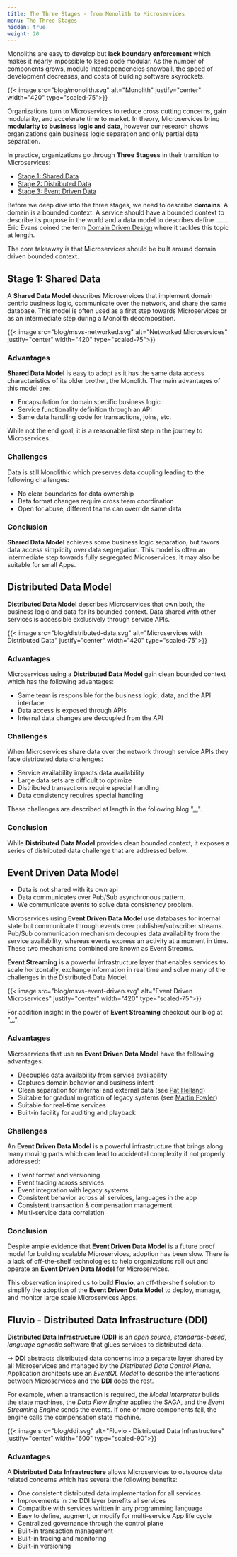 ```yaml
---
title: The Three Stages - from Monolith to Microservices
menu: The Three Stages
hidden: true
weight: 20
---
```


Monoliths are easy to develop but **lack boundary enforcement** which makes it nearly impossible to keep code modular. As the number of components grows, module interdependencies snowball, the speed of development decreases, and costs of building software skyrockets.

{{< image src="blog/monolith.svg" alt="Monolith" justify="center" width="420" type="scaled-75">}}

Organizations turn to Microservices to reduce cross cutting concerns, gain modularity, and accelerate time to market. In theory, Microservices bring **modularity to business logic and data**, however our research shows organizations gain business logic separation and only partial data separation. 

In practice, organizations go through **Three Stagess** in their transition to Microservices:

* [Stage 1: Shared Data](#stage-1-shared-data)
* [Stage 2: Distributed Data](#distributed-data-model)
* [Stage 3: Event Driven Data](#event-driven-data-model)

Before we deep dive into the three stages, we need to describe **domains**. A domain is a bounded context. A service should have a bounded context to describe its purpose in the world and a data model to describes define ........ Eric Evans coined the term [Domain Driven Design](https://en.wikipedia.org/wiki/Domain-driven_design) where it tackles this topic at length.

The core takeaway is that Microservices should be built around domain driven bounded context. 


## Stage 1: Shared Data

A **Shared Data Model** describes Microservices that implement domain centric business logic, communicate over the network, and share the same database. This model is often used as a first step towards Microservices or as an intermediate step during a Monolith decomposition.

{{< image src="blog/msvs-networked.svg" alt="Networked Microservices" justify="center" width="420" type="scaled-75">}}

### Advantages 

**Shared Data Model** is easy to adopt as it has the same data access characteristics of its older brother, the Monolith. The main advantages of this model are:

* Encapsulation for domain specific business logic
* Service functionality definition through an API
* Same data handling code for transactions, joins, etc.

While not the end goal, it is a reasonable first step in the journey to Microservices. 

### Challenges 

Data is still Monolithic which preserves data coupling leading to the following challenges:

* No clear boundaries for data ownership
* Data format changes require cross team coordination
* Open for abuse, different teams can override same data

### Conclusion 

**Shared Data Model** achieves some business logic separation, but favors data access simplicity over data segregation. This model is often an intermediate step towards fully segregated Microservices. It may also be suitable for small Apps.


## Distributed Data Model

**Distributed Data Model** describes Microservices that own both, the business logic and data for its bounded context. Data shared with other services is accessible exclusively through service APIs.

{{< image src="blog/distributed-data.svg" alt="Microservices with Distributed Data" justify="center" width="420" type="scaled-75">}}


### Advantages 
Microservices using a **Distributed Data Model** gain clean bounded context which has the following advantages:

* Same team is responsible for the business logic, data, and the API interface
* Data access is exposed through APIs
* Internal data changes are decoupled from the API

### Challenges

When Microservices share data over the network through service APIs they face distributed data challenges:

* Service availability impacts data availability
* Large data sets are difficult to optimize
* Distributed transactions require special handling
* Data consistency requires special handling

These challenges are described at length in the following blog "[...](link)".

### Conclusion

While **Distributed Data Model** provides clean bounded context, it exposes a series of distributed data challenge that are addressed below.


## Event Driven Data Model

* Data is not shared with its own api
* Data communicates over Pub/Sub asynchronous pattern.
* We communicate events to solve data consistency problem.

Microservices using **Event Driven Data Model** use databases for internal state but communicate through events over publisher/subscriber streams. Pub/Sub communication mechanism decouples data availability from the service availability, whereas events express an activity at a moment in time. These two mechanisms combined are known as Event Streams. 

**Event Streaming** is a powerful infrastructure layer that enables services to scale horizontally, exchange information in real time and solve many of the challenges in the Distributed Data Model. 

{{< image src="blog/msvs-event-driven.svg" alt="Event Driven Microservices" justify="center" width="420" type="scaled-75">}}

For addition insight in the power of **Event Streaming** checkout our blog at "[...](link)".

### Advantages 

Microservices that use an **Event Driven Data Model** have the following advantages:

* Decouples data availability from service availability
* Captures domain behavior and business intent
* Clean separation for internal and external data (see [Pat Helland](http://cidrdb.org/cidr2005/papers/P12.pdf))
* Suitable for gradual migration of legacy systems (see [Martin Fowler](https://martinfowler.com/articles/evo-arch-forward.html))
* Suitable for real-time services
* Built-in facility for auditing and playback

### Challenges

An **Event Driven Data Model** is a powerful infrastructure that brings along many moving parts which can lead to accidental complexity if not properly addressed:

* Event format and versioning
* Event tracing across services
* Event integration with legacy systems
* Consistent behavior across all services, languages in the app
* Consistent transaction & compensation management
* Multi-service data correlation


### Conclusion

Despite ample evidence that **Event Driven Data Model** is a future proof model for building scalable Microservices, adoption has been slow. There is a lack of off-the-shelf technologies to help organizations roll out and operate an  **Event Driven Data Model** for Microservices.

This observation inspired us to build **Fluvio**, an off-the-shelf solution to simplify the adoption of the **Event Driven Data Model** to deploy, manage, and monitor large scale Microservices Apps. 


## Fluvio - Distributed Data Infrastructure (DDI)

**Distributed Data Infrastructure (DDI)** is an _open source_, _standards-based_, _language agnostic_ software that glues services to distributed data. 

-> **DDI** abstracts distributed data concerns into a separate layer shared by all Microservices and managed by the _Distributed Data Control Plane_. Application architects use an _EventQL Model_ to describe the interactions between Microservices and the **DDI** does the rest.

For example, when a transaction is required, the _Model Interpreter_ builds the state machines, the _Data Flow Engine_ applies the SAGA, and the _Event Streaming Engine_ sends the events. If one or more components fail, the engine calls the compensation state machine.

{{< image src="blog/ddi.svg" alt="Fluvio - Distributed Data Infrastructure" justify="center" width="600" type="scaled-90">}}

### Advantages 

A **Distributed Data Infrastructure** allows Microservices to outsource data related concerns which has several the following benefits:

* One consistent distributed data implementation for all services
* Improvements in the DDI layer benefits all services
* Compatible with services written in any programming language
* Easy to define, augment, or modify for multi-service App life cycle
* Centralized governance through the control plane
* Built-in transaction management
* Built-in tracing and monitoring
* Built-in versioning
